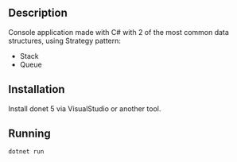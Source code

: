 ## Description

Console application made with C# with 2 of the most common data structures, using Strategy pattern:

- Stack
- Queue

## Installation

Install donet 5 via VisualStudio or another tool.

## Running

```bash
dotnet run
```
